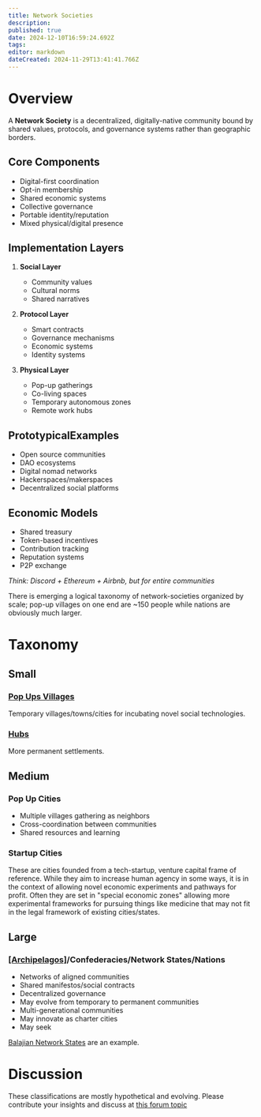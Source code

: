 ```yaml
---
title: Network Societies
description: 
published: true
date: 2024-12-10T16:59:24.692Z
tags: 
editor: markdown
dateCreated: 2024-11-29T13:41:41.766Z
---
```


# Overview

A **Network Society** is a decentralized, digitally-native community bound by shared values, protocols, and governance systems rather than geographic borders.

## Core Components
- Digital-first coordination
- Opt-in membership
- Shared economic systems
- Collective governance
- Portable identity/reputation
- Mixed physical/digital presence

## Implementation Layers
1. **Social Layer**
   - Community values
   - Cultural norms
   - Shared narratives

2. **Protocol Layer**
   - Smart contracts
   - Governance mechanisms
   - Economic systems
   - Identity systems

3. **Physical Layer**
   - Pop-up gatherings
   - Co-living spaces
   - Temporary autonomous zones
   - Remote work hubs

## PrototypicalExamples
- Open source communities
- DAO ecosystems
- Digital nomad networks
- Hackerspaces/makerspaces
- Decentralized social platforms

## Economic Models
- Shared treasury
- Token-based incentives
- Contribution tracking
- Reputation systems
- P2P exchange

*Think: Discord + Ethereum + Airbnb, but for entire communities*


There is emerging a logical taxonomy of network-societies organized by scale; pop-up villages on one end are ~150 people while nations are obviously much larger.

# Taxonomy

## Small
### [Pop Ups Villages](/network-societies/pop-ps)
Temporary villages/towns/cities for incubating novel social technologies.

### [Hubs](/network-societies/hubs)
More permanent settlements.

## Medium
### Pop Up Cities
   - Multiple villages gathering as neighbors
   - Cross-coordination between communities
   - Shared resources and learning
### Startup Cities
These are cities founded from a tech-startup, venture capital frame of reference. While they aim to increase human agency in some ways, it is in the context of allowing novel economic experiments and pathways for profit. Often they are set in "special economic zones" allowing more experimental frameworks for pursuing things like medicine that may not fit in the legal framework of existing cities/states.


## Large
### [[Archipelagos]](/network-societies/archipelago)/Confederacies/Network States/Nations
   - Networks of aligned communities
   - Shared manifestos/social contracts
   - Decentralized governance
   - May evolve from temporary to permanent communities
   - Multi-generational communities
   - May innovate as charter cities
   - May seek
   
[Balajian Network States](https://docs.sove.re/sheet/#/3/sheet/edit/ce2a6be7892e3bf3900f5c1677c7e2fe/) are an example.

# Discussion
These classifications are mostly hypothetical and evolving. Please contribute your insights and discuss at [this forum topic](https://forum.sove.re/topic/34/taxonomy-of-network-societies)